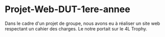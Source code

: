 # Projet-Web-DUT-1ere-annee
Dans le cadre d'un projet de groupe, nous avons eu à réaliser un site web respectant un cahier des charges. Le notre portait sur le 4L Trophy.
